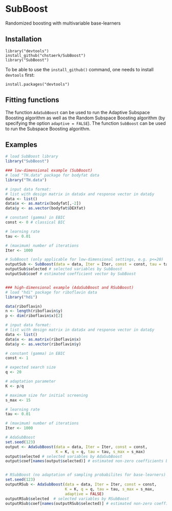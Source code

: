 # SubBoost 

Randomized boosting with multivariable base-learners



## Installation

  ```
  library("devtools")
  install_github("chstaerk/SubBoost")
  library("SubBoost")
  ```
To be able to use the `install_github()` command, one needs to install `devtools` first:
  ```
  install.packages("devtools")
  ```
 
 ## Fitting functions
  
  The function `AdaSubBoost` can be used to run the Adaptive Subspace Boosting algorithm as well as the Random Subspace Boosting algorithm (by specifying the option `adaptive = FALSE`). 
The function `SubBoost` can be used to run the Subspace Boosting algorithm.


## Examples
```r
# load SubBoost library
library("SubBoost")

### low-dimensional example (SubBoost)
# load "TH.data" package for bodyfat data
library("TH.data")

# input data format: 
# list with design matrix in data$x and response vector in data$y
data <- list()
data$x <- as.matrix(bodyfat[,-2]) 
data$y <- as.vector(bodyfat$DEXfat)

# constant (gamma) in EBIC 
const <- 0 # classical BIC 

# learning rate 
tau <- 0.01 

# (maximum) number of iterations 
Iter <- 1000 

# SubBoost (only applicable for low-dimensional settings, e.g. p<=20)
outputSub <- SubBoost(data = data, Iter = Iter, const = const, tau = tau)
outputSub$selected # selected variables by SubBoost
outputSub$coef # estimated coefficient vector by SubBoost


### high-dimensional example (AdaSubBoost and RSubBoost)
# load "hdi" package for riboflavin data 
library("hdi")

data(riboflavin)
n <- length(riboflavin$y)
p <- dim(riboflavin$x)[2]

# input data format: 
# list with design matrix in data$x and response vector in data$y
data <- list()
data$x <- as.matrix(riboflavin$x) 
data$y <- as.vector(riboflavin$y)

# constant (gamma) in EBIC 
const <- 1 

# expected search size 
q <- 20 

# adaptation parameter
K <- p/q

# maximum size for initial screening 
s_max <- 15 

# learning rate 
tau <- 0.01 

# (maximum) number of iterations 
Iter <- 1000 

# AdaSubBoost
set.seed(123)
output <- AdaSubBoost(data = data, Iter = Iter, const = const, 
                      K = K, q = q, tau = tau, s_max = s_max)
output$selected # selected variables by AdaSubBoost
output$coef[names(output$selected)] # estimated non-zero coefficients by AdaSubBoost


# RSubBoost (no adaptation of sampling probabilites for base-learners)
set.seed(123)
outputRSub <- AdaSubBoost(data = data, Iter = Iter, const = const, 
                          K = K, q = q, tau = tau, s_max = s_max, 
                          adaptive = FALSE)
outputRSub$selected  # selected variables by RSubBoost
outputRSub$coef[names(outputRSub$selected)] # estimated non-zero coefficients by RSubBoost
```
